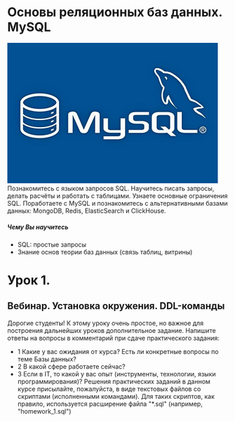 # Основы реляционных баз данных. MySQL
![MarkDown](https://github.com/vit050587/MySQL-homework-GB/blob/master/MySQL.jpg)
Познакомитесь с языком запросов SQL. Научитесь писать запросы, делать расчёты и работать с таблицами. Узнаете основные ограничения SQL. Поработаете с MySQL и познакомитесь с альтернативными базами данных: MongoDB, Redis, ElasticSearch и ClickHouse.
##### Чему Вы научитесь
* SQL: простые запросы
* Знание основ теории баз данных (связь таблиц, витрины)
# Урок 1. 
## Вебинар. Установка окружения. DDL-команды
Дорогие студенты!
К этому уроку очень простое, но важное для построения дальнейших уроков дополнительное задание.
Напишите ответы на вопросы в комментарий при сдаче практического задания:
* 1 Какие у вас ожидания от курса? Есть ли конкретные вопросы по теме Базы данных?
* 2 В какой сфере работаете сейчас?
* 3 Если в IT, то какой у вас опыт (инструменты, технологии, языки программирования)?
Решения практических заданий в данном курсе присылайте, пожалуйста, в виде текстовых файлов со скриптами (исполненными командами). Для таких скриптов, как правило, используется расширение файла "*.sql" (например, "homework_1.sql")
